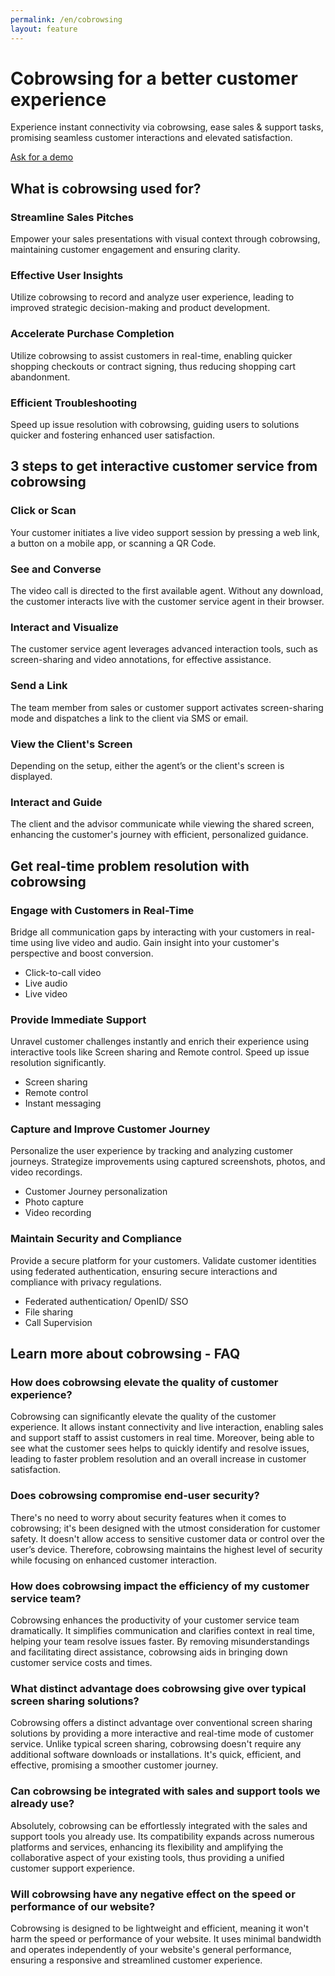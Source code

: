 ```yaml
---
permalink: /en/cobrowsing
layout: feature
---
```


# Cobrowsing for a better customer experience
Experience instant connectivity via cobrowsing, ease sales & support tasks, promising seamless customer interactions and elevated satisfaction.

[Ask for a demo](/request-a-demo.php)

## What is cobrowsing used for?
### Streamline Sales Pitches
Empower your sales presentations with visual context through cobrowsing, maintaining customer engagement and ensuring clarity.

### Effective User Insights
Utilize cobrowsing to record and analyze user experience, leading to improved strategic decision-making and product development.

### Accelerate Purchase Completion
Utilize cobrowsing to assist customers in real-time, enabling quicker shopping checkouts or contract signing, thus reducing shopping cart abandonment.

### Efficient Troubleshooting
Speed up issue resolution with cobrowsing, guiding users to solutions quicker and fostering enhanced user satisfaction.

## 3 steps to get interactive customer service from cobrowsing
### Click or Scan
Your customer initiates a live video support session by pressing a web link, a button on a mobile app, or scanning a QR Code.

### See and Converse
The video call is directed to the first available agent. Without any download, the customer interacts live with the customer service agent in their browser.

### Interact and Visualize
The customer service agent leverages advanced interaction tools, such as screen-sharing and video annotations, for effective assistance.

### Send a Link
The team member from sales or customer support activates screen-sharing mode and dispatches a link to the client via SMS or email.

### View the Client's Screen
Depending on the setup, either the agent’s or the client's screen is displayed.

### Interact and Guide
The client and the advisor communicate while viewing the shared screen, enhancing the customer's journey with efficient, personalized guidance.

## Get real-time problem resolution with cobrowsing
### Engage with Customers in Real-Time
Bridge all communication gaps by interacting with your customers in real-time using live video and audio. Gain insight into your customer's perspective and boost conversion.
- Click-to-call video
- Live audio
- Live video

### Provide Immediate Support
Unravel customer challenges instantly and enrich their experience using interactive tools like Screen sharing and Remote control. Speed up issue resolution significantly.
- Screen sharing
- Remote control
- Instant messaging

### Capture and Improve Customer Journey
Personalize the user experience by tracking and analyzing customer journeys. Strategize improvements using captured screenshots, photos, and video recordings.
- Customer Journey personalization
- Photo capture
- Video recording

### Maintain Security and Compliance
Provide a secure platform for your customers. Validate customer identities using federated authentication, ensuring secure interactions and compliance with privacy regulations.
- Federated authentication/ OpenID/ SSO
- File sharing
- Call Supervision

## Learn more about cobrowsing - FAQ
### How does cobrowsing elevate the quality of customer experience?
Cobrowsing can significantly elevate the quality of the customer experience. It allows instant connectivity and live interaction, enabling sales and support staff to assist customers in real time. Moreover, being able to see what the customer sees helps to quickly identify and resolve issues, leading to faster problem resolution and an overall increase in customer satisfaction.

### Does cobrowsing compromise end-user security?
There's no need to worry about security features when it comes to cobrowsing; it's been designed with the utmost consideration for customer safety. It doesn't allow access to sensitive customer data or control over the user’s device. Therefore, cobrowsing maintains the highest level of security while focusing on enhanced customer interaction.

### How does cobrowsing impact the efficiency of my customer service team?
Cobrowsing enhances the productivity of your customer service team dramatically. It simplifies communication and clarifies context in real time, helping your team resolve issues faster. By removing misunderstandings and facilitating direct assistance, cobrowsing aids in bringing down customer service costs and times.

### What distinct advantage does cobrowsing give over typical screen sharing solutions?
Cobrowsing offers a distinct advantage over conventional screen sharing solutions by providing a more interactive and real-time mode of customer service. Unlike typical screen sharing, cobrowsing doesn't require any additional software downloads or installations. It's quick, efficient, and effective, promising a smoother customer journey.

### Can cobrowsing be integrated with sales and support tools we already use?
Absolutely, cobrowsing can be effortlessly integrated with the sales and support tools you already use. Its compatibility expands across numerous platforms and services, enhancing its flexibility and amplifying the collaborative aspect of your existing tools, thus providing a unified customer support experience.

### Will cobrowsing have any negative effect on the speed or performance of our website?
Cobrowsing is designed to be lightweight and efficient, meaning it won't harm the speed or performance of your website. It uses minimal bandwidth and operates independently of your website's general performance, ensuring a responsive and streamlined customer experience.

